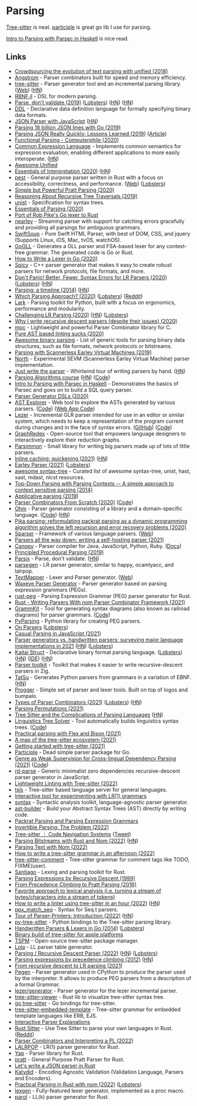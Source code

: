 # Parsing

[Tree-sitter](https://tree-sitter.github.io/tree-sitter/) is neat. [participle](https://github.com/alecthomas/participle) is great go lib I use for parsing.

[Intro to Parsing with Parsec in Haskell](https://github.com/JakeWheat/intro_to_parsing) is nice read.

## Links

- [Crowdsourcing the evolution of text parsing with unified (2018)](https://medium.com/unifiedjs/collectively-evolving-through-crowdsourcing-22c359ea95cc)
- [Angstrom](https://github.com/inhabitedtype/angstrom) - Parser combinators built for speed and memory efficiency.
- [tree-sitter](https://github.com/tree-sitter/tree-sitter) - Parser generator tool and an incremental parsing library. ([Web](https://tree-sitter.github.io/tree-sitter/)) ([HN](https://news.ycombinator.com/item?id=26225298))
- [RBNF.jl](https://github.com/thautwarm/RBNF.jl) - DSL for modern parsing.
- [Parse, don’t validate (2019)](https://lexi-lambda.github.io/blog/2019/11/05/parse-don-t-validate/) ([Lobsters](https://lobste.rs/s/uemphs/parse_don_t_validate)) ([HN](https://news.ycombinator.com/item?id=21476261)) ([HN](https://news.ycombinator.com/item?id=27639890))
- [DDL](https://github.com/yeslogic/ddl) - Declarative data definition language for formally specifying binary data formats.
- [JSON Parser with JavaScript](https://lihautan.com/json-parser-with-javascript/) ([HN](https://news.ycombinator.com/item?id=21772336))
- [Parsing 18 billion JSON lines with Go (2019)](https://itnext.io/parsing-18-billion-lines-json-with-go-738be6ee5ed2)
- [Parsing JSON Really Quickly: Lessons Learned (2019)](https://www.youtube.com/watch?v=wlvKAT7SZIQ) ([Article](https://blog.metaobject.com/2020/04/somewhat-less-lethargic-json-support.html))
- [Functional Parsing - Computerphile (2020)](https://www.youtube.com/watch?v=dDtZLm7HIJs)
- [Common Expression Language](https://github.com/google/cel-spec) - Implements common semantics for expression evaluation, enabling different applications to more easily interoperate. ([HN](https://news.ycombinator.com/item?id=25377620))
- [Awesome Unified](https://github.com/unifiedjs/awesome-unified)
- [Essentials of Interpretation (2020)](http://dmitrysoshnikov.com/courses/essentials-of-interpretation/) ([HN](https://news.ycombinator.com/item?id=22549265))
- [pest](https://github.com/pest-parser/pest) - General purpose parser written in Rust with a focus on accessibility, correctness, and performance. ([Web](https://pest.rs/)) ([Lobsters](https://lobste.rs/s/nplikm/pest_parser_rust_using_pegs))
- [Simple but Powerful Pratt Parsing (2020)](https://matklad.github.io/2020/04/13/simple-but-powerful-pratt-parsing.html)
- [Reasoning About Recursive Tree Traversals (2019)](https://arxiv.org/pdf/1910.09521.pdf)
- [unist](https://github.com/syntax-tree/unist) - Specification for syntax trees.
- [Essentials of Parsing (2020)](https://www.youtube.com/playlist?list=PLGNbPb3dQJ_6aPNnlBvXGyNMlDtNTqN5I)
- [Port of Rob Pike's Go lexer to Rust](https://github.com/jackmott/rust-lexer)
- [nearley](https://github.com/kach/nearley) - Streaming parser with support for catching errors gracefully and providing all parsings for ambiguous grammars.
- [SwiftSoup](https://github.com/scinfu/SwiftSoup) - Pure Swift HTML Parser, with best of DOM, CSS, and jquery (Supports Linux, iOS, Mac, tvOS, watchOS).
- [GoGLL](https://github.com/goccmack/gogll) - Generates a GLL parser and FSA-based lexer for any context-free grammar. The generated code is Go or Rust.
- [How to Write a Lexer in Go (2020)](https://www.aaronraff.dev/blog/how-to-write-a-lexer-in-go)
- [Spicy](https://github.com/zeek/spicy) - C++ parser generator that makes it easy to create robust parsers for network protocols, file formats, and more.
- [Don't Panic! Better, Fewer, Syntax Errors for LR Parsers (2020)](https://soft-dev.org/pubs/html/diekmann_tratt__dont_panic/) ([Lobsters](https://lobste.rs/s/pje7ff/don_t_panic_better_fewer_syntax_errors_for)) ([HN](https://news.ycombinator.com/item?id=23850718))
- [Parsing: a timeline (2014)](http://jeffreykegler.github.io/Ocean-of-Awareness-blog/individual/2014/09/chron.html) ([HN](https://news.ycombinator.com/item?id=8290681))
- [Which Parsing Approach? (2020)](https://tratt.net/laurie/blog/entries/which_parsing_approach.html) ([Lobsters](https://lobste.rs/s/9pcqys/which_parsing_approach)) ([Reddit](https://www.reddit.com/r/Compilers/comments/it80pu/which_parsing_approach/))
- [Lark](https://github.com/lark-parser/lark/) - Parsing toolkit for Python, built with a focus on ergonomics, performance and modularity.
- [Challenging LR Parsing (2020)](https://rust-analyzer.github.io//blog/2020/09/16/challeging-LR-parsing.html) ([HN](https://news.ycombinator.com/item?id=24492675)) ([Lobsters](https://lobste.rs/s/t9oewt/challenging_lr_parsing))
- [Why I write recursive descent parsers (despite their issues) (2020)](https://utcc.utoronto.ca/~cks/space/blog/programming/WhyRDParsersForMe)
- [mpc](https://github.com/orangeduck/mpc) - Lightweight and powerful Parser Combinator library for C.
- [Pure AST based linting sucks (2020)](https://rdambrosio016.github.io/rust/2020/09/18/pure-ast-based-linting-sucks.html)
- [Awesome binary parsing](https://github.com/dloss/binary-parsing) - List of generic tools for parsing binary data structures, such as file formats, network protocols or bitstreams.
- [Parsing with Scannerless Earley Virtual Machines (2019)](https://www.bjmc.lu.lv/fileadmin/user_upload/lu_portal/projekti/bjmc/Contents/7_2_01_Saikunas.pdf)
- [North](https://github.com/tuxmark5/north) - Experimental SEVM (Scannerless Earley Virtual Machine) parser implementation.
- [Just write the parser](https://tiarkrompf.github.io/notes/?/just-write-the-parser/) - Whirlwind tour of writing parsers by hand. ([HN](https://news.ycombinator.com/item?id=24837898))
- [Parsing Algorithms course](http://dmitrysoshnikov.com/courses/parsing-algorithms/) ([HN](https://news.ycombinator.com/item?id=24898210)) ([Code](https://github.com/DmitrySoshnikov/letter-source))
- [Intro to Parsing with Parsec in Haskell](https://github.com/JakeWheat/intro_to_parsing) - Demonstrates the basics of Parsec and goes on to build a SQL query parser.
- [Parser Generator DSLs (2020)](https://kitten.sh/parser-generator-dsl)
- [AST Explorer](https://astexplorer.net/) - Web tool to explore the ASTs generated by various parsers. ([Code](https://github.com/fkling/astexplorer)) ([Web App Code](https://github.com/JamieMason/astexplorer.app))
- [Lezer](https://lezer.codemirror.net/) - Incremental GLR parser intended for use in an editor or similar system, which needs to keep a representation of the program current during changes and in the face of syntax errors. ([GitHub](https://github.com/lezer-parser)) ([Code](https://github.com/lezer-parser/lezer))
- [GraphRedex](https://github.com/TOPLLab/GraphRedex) - Open-source tool that empowers language designers to interactively explore their reduction graphs.
- [Parsimmon](https://github.com/jneen/parsimmon) - Small library for writing big parsers made up of lots of little parsers.
- [Inline caching: quickening (2021)](https://bernsteinbear.com/blog/inline-caching-quickening/) ([HN](https://news.ycombinator.com/item?id=26054573))
- [Earley Parser (2021)](https://rahul.gopinath.org/post/2021/02/06/earley-parsing/) ([Lobsters](https://lobste.rs/s/gadd2l/earley_parser))
- [awesome syntax-tree](https://github.com/syntax-tree/awesome-syntax-tree) - Curated list of awesome syntax-tree, unist, hast, xast, mdast, nlcst resources.
- [Top-Down Parsing with Parsing Contexts -- A simple approach to context sensitive parsing (2014)](https://lobste.rs/s/l6yieh/top_down_parsing_with_parsing_contexts)
- [Applicative parsing (2019)](https://jobjo.github.io/2019/05/19/applicative-parsing.html)
- [Parser Combinators From Scratch (2020)](https://www.youtube.com/watch?v=6oQLRhw5Ah0&list=PLP29wDx6QmW5yfO1LAgO8kU3aQEj8SIrU) ([Code](https://github.com/LowLevelJavaScript/Parser-Combinators-From-Scratch))
- [Ohm](https://ohmlang.github.io/) - Parser generator consisting of a library and a domain-specific language. ([Code](https://github.com/harc/ohm)) ([HN](https://news.ycombinator.com/item?id=26603393))
- [Pika parsing: reformulating packrat parsing as a dynamic programming algorithm solves the left recursion and error recovery problems (2020)](https://arxiv.org/pdf/2005.06444.pdf)
- [Sparser](https://github.com/Unibeautify/sparser) - Framework of various language parsers. ([Web](https://sparser.io/))
- [Parsers all the way down: writing a self-hosting parser (2021)](https://drewdevault.com/2021/04/22/Our-self-hosted-parser-design.html)
- [Canopy](https://github.com/jcoglan/canopy) - Parser compiler for Java, JavaScript, Python, Ruby. ([Docs](http://canopy.jcoglan.com/))
- [Principled Procedural Parsing (2019)](https://norswap.com/pubs/thesis.pdf)
- [Parsix](https://github.com/parsix/parsix) - Parse, don't validate. ([HN](https://news.ycombinator.com/item?id=27166162))
- [parsegen](https://github.com/osa1/parsegen) - LR parser generator, similar to happy, ocamlyacc, and lalrpop.
- [TextMapper](https://github.com/inspirer/textmapper) - Lexer and Parser generator. ([Web](https://textmapper.org/))
- [Waxeye Parser Generator](https://github.com/waxeye-org/waxeye) - Parser generator based on parsing expression grammars (PEGs).
- [rust-peg](https://github.com/kevinmehall/rust-peg) - Parsing Expression Grammar (PEG) parser generator for Rust.
- [Rust - Writing Parsers With nom Parser Combinator Framework (2021)](https://iximiuz.com/en/posts/rust-writing-parsers-with-nom/)
- [GrammKit](https://dundalek.com/grammkit/) - Tool for generating syntax diagrams (also known as railroad diagrams) for parser grammars. ([Code](https://github.com/dundalek/GrammKit))
- [PyParsing](https://github.com/pyparsing/pyparsing) - Python library for creating PEG parsers.
- [On Parsers](https://wiki.alopex.li/OnParsers) ([Lobsters](https://lobste.rs/s/7it43u/on_parsers))
- [Casual Parsing in JavaScript (2021)](https://www.brandons.me/blog/casual-parsing-javascript)
- [Parser generators vs. handwritten parsers: surveying major language implementations in 2021](https://notes.eatonphil.com/parser-generators-vs-handwritten-parsers-survey-2021.html) ([HN](https://news.ycombinator.com/item?id=28258945)) ([Lobsters](https://lobste.rs/s/10pkib/parser_generators_vs_handwritten))
- [Kaitai Struct](https://kaitai.io/) - Declarative binary format parsing language. ([Lobsters](https://lobste.rs/s/pnfkzp/kaitai_struct_declarative_binary_format)) ([HN](https://news.ycombinator.com/item?id=30715406)) ([IDE](https://ide.kaitai.io/)) ([HN](https://news.ycombinator.com/item?id=30894111))
- [Parser toolkit](https://github.com/MasterQ32/parser-toolkit) - Toolkit that makes it easier to write recursive-descent parsers in Zig.
- [TatSu](https://github.com/neogeny/TatSu) - Generates Python parsers from grammars in a variation of EBNF. ([HN](https://news.ycombinator.com/item?id=31293716))
- [Progger](https://github.com/Jezza/progger) - Simple set of parser and lexer tools. Built on top of logos and bumpalo.
- [Types of Parser Combinators (2021)](https://sgt.hootr.club/molten-matter/types-of-parser-combinators/) ([Lobsters](https://lobste.rs/s/5agmsv/types_parser_combinators)) ([HN](https://news.ycombinator.com/item?id=29246227))
- [Parsing Permutations (2021)](https://blog.drewolson.org/parsing-permutations)
- [Tree Sitter and the Complications of Parsing Languages](https://www.masteringemacs.org/article/tree-sitter-complications-of-parsing-languages) ([HN](https://news.ycombinator.com/item?id=29327424))
- [Linguistics Tree Solver](https://adambcomer.com/lin-tree-solver/) - Tool automatically builds linguistics syntax trees. ([Code](https://github.com/adambcomer/lin-tree-solver))
- [Practical parsing with Flex and Bison (2021)](https://begriffs.com/posts/2021-11-28-practical-parsing.html)
- [A map of the tree-sitter ecosystem (2021)](https://dcreager.net/tree-sitter/map/)
- [Getting started with tree-sitter (2021)](https://dcreager.net/tree-sitter/getting-started/)
- [Participle](https://github.com/alecthomas/participle) - Dead simple parser package for Go.
- [Genre as Weak Supervision for Cross-lingual Dependency Parsing (2021)](https://aclanthology.org/2021.emnlp-main.393/) ([Code](https://github.com/personads/ud-selection))
- [rd-parse](https://github.com/dmaevsky/rd-parse) - Generic minimalist zero dependencies recursive-descent parser generator in JavaScript.
- [Lightweight Linting with Tree-sitter (2022)](https://peppe.rs/posts/lightweight_linting/)
- [tsls](https://github.com/keyvchan/tsls) - Tree-sitter based language server for general languages.
- [Interactive tool for experimenting with LR(1) grammars](https://github.com/obscurecolin/lr)
- [syntax](https://github.com/DmitrySoshnikov/syntax) - Syntactic analysis toolkit, language-agnostic parser generator.
- [ast-builder](https://github.com/rajasegar/ast-builder) - Build your Abstract Syntax Trees (AST) directly by writing code.
- [Packrat Parsing and Parsing Expression Grammars](https://bford.info/packrat/)
- [Invertible Parsing: The Problem (2022)](https://www.pointfree.co/episodes/ep178-invertible-parsing-the-problem)
- [Tree-sitter ｜ Code Navigation Systems](https://tree-sitter.github.io/tree-sitter/code-navigation-systems) ([Tweet](https://twitter.com/importantshock/status/1496857243043704833))
- [Parsing Bitstreams with Rust and Nom (2022)](https://blog.adamchalmers.com/nom-bits/) ([HN](https://news.ycombinator.com/item?id=30528609))
- [Parsing Text with Nom (2022)](https://blog.adamchalmers.com/nom-chars/)
- [How to write a tree-sitter grammar in an afternoon (2022)](https://siraben.dev/2022/03/01/tree-sitter.html)
- [tree-sitter-comment](https://github.com/stsewd/tree-sitter-comment) - Tree-sitter grammar for comment tags like TODO, FIXME(user).
- [Santiago](https://github.com/kamadorueda/santiago) - Lexing and parsing toolkit for Rust.
- [Parsing Expressions by Recursive Descent (1999)](https://www.engr.mun.ca/~theo/Misc/exp_parsing.htm)
- [From Precedence Climbing to Pratt Parsing (2016)](https://www.engr.mun.ca/~theo/Misc/pratt_parsing.htm)
- [Favorite approach to lexical analysis (i.e. turning a stream of bytes/characters into a stream of tokens)](https://twitter.com/typeswitch/status/1507756887537815558)
- [How to write a linter using tree-sitter in an hour (2022)](https://siraben.dev/2022/03/22/tree-sitter-linter.html) ([HN](https://news.ycombinator.com/item?id=30822544))
- [ppx_match_seq](https://github.com/nojb/ppx_match_seq) - Syntax for Seq.t parsers.
- [Tour of Parser-Printers: Introduction (2022)](https://www.pointfree.co/episodes/ep185-tour-of-parser-printers-introduction) ([HN](https://news.ycombinator.com/item?id=30990463))
- [py-tree-sitter](https://github.com/tree-sitter/py-tree-sitter) - Python bindings to the Tree-sitter parsing library.
- [Handwritten Parsers & Lexers in Go (2014)](https://blog.gopheracademy.com/advent-2014/parsers-lexers/) ([Lobsters](https://lobste.rs/s/hhhiiz/handwritten_parsers_lexers_go))
- [Binary build of tree-sitter for apple platforms](https://github.com/krzyzanowskim/tree-sitter-xcframework)
- [TSPM](https://github.com/helix-editor/tspm) - Open-source tree-sitter package manager.
- [Lola](https://github.com/keith-packard/lola) - LL parser table generator.
- [Parsing / Recursive Descent Parser (2022)](https://www.huy.rocks/everyday/05-08-2022-parsing-recursive-descent-parser) ([HN](https://news.ycombinator.com/item?id=31311218)) ([Lobsters](https://lobste.rs/s/rb3zjt/parsing_recursive_descent_parser))
- [Parsing expressions by precedence climbing (2012)](https://eli.thegreenplace.net/2012/08/02/parsing-expressions-by-precedence-climbing) ([HN](https://news.ycombinator.com/item?id=31327328))
- [From recursive descent to LR parsing (2021)](https://www.abubalay.com/blog/2021/12/31/lr-control-flow)
- [Pegen](https://github.com/we-like-parsers/pegen) - Parser generator used in CPython to produce the parser used by the interpreter. It allows to produce PEG parsers from a description of a formal Grammar.
- [lezer/generator](https://github.com/lezer-parser/generator) - Parser generator for the lezer incremental parser.
- [tree-sitter-viewer](https://github.com/shi-yan/tree-sitter-viewer) - Rust lib to visualize tree-sitter syntax tree.
- [go tree-sitter](https://github.com/smacker/go-tree-sitter) - Go bindings for tree-sitter.
- [tree-sitter-embedded-template](https://github.com/tree-sitter/tree-sitter-embedded-template) - Tree-sitter grammar for embedded template languages like ERB, EJS.
- [Interactive Parser Explanations](https://cofree.coffee/~verity/parser.html)
- [Rust Sitter](https://github.com/hydro-project/rust-sitter) - Use Tree Sitter to parse your own languages in Rust. ([Reddit](https://www.reddit.com/r/rust/comments/wmp5m6/rust_sitter_write_fast_tree_sitter_parsers/))
- [Parser Combinators and Interpreting a PL (2022)](https://alt-romes.github.io/archive/2022-06-03-koblenz-ext.html)
- [LALRPOP](https://github.com/lalrpop/lalrpop) - LR(1) parser generator for Rust.
- [Yap](https://github.com/jsdw/yap) - Parser library for Rust.
- [pratt](https://github.com/segeljakt/pratt) - General Purpose Pratt Parser for Rust.
- [Let's write a JSON parser in Rust](https://github.com/ericseppanen/json-parser-toy)
- [Katydid](https://github.com/katydid/katydid) - Encoding Agnostic Validation (Validation Language, Parsers and Encoders).
- [Practical Parsing in Rust with nom (2022)](https://naiveai.hashnode.dev/practical-parsing-nom) ([Lobsters](https://lobste.rs/s/mj8smd/practical_parsing_rust_with_nom))
- [lexgen](https://github.com/osa1/lexgen) - Fully-featured lexer generator, implemented as a proc macro.
- [parol](https://github.com/jsinger67/parol) - LL(k) parser generator for Rust.
